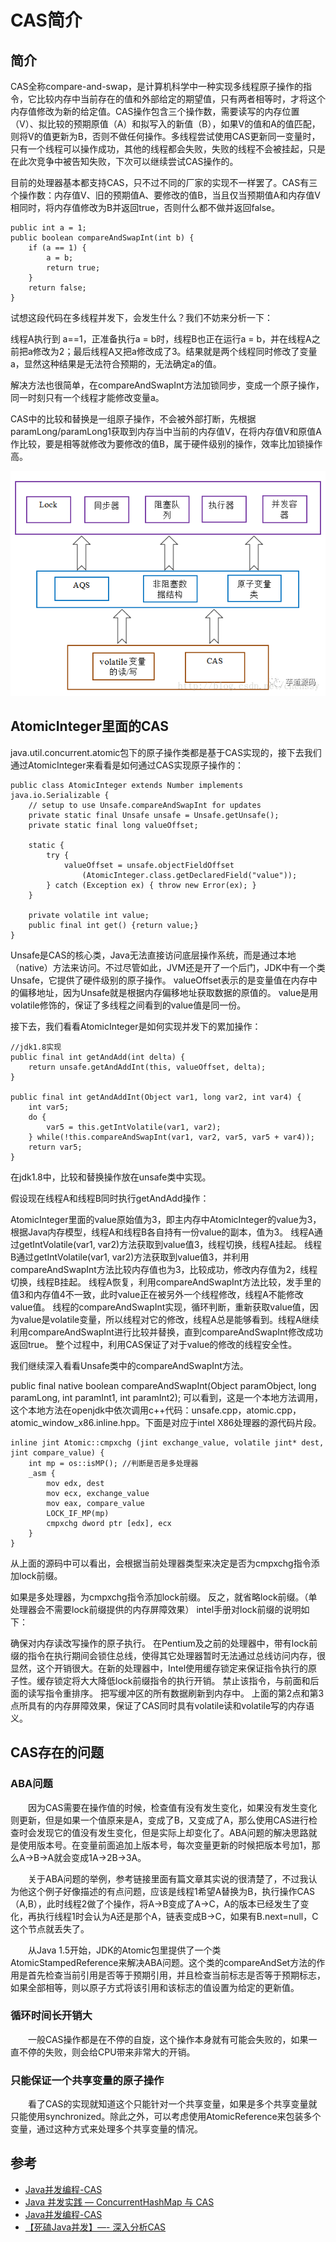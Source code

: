 # CAS简介


## 简介

CAS全称compare-and-swap，是计算机科学中一种实现多线程原子操作的指令，它比较内存中当前存在的值和外部给定的期望值，只有两者相等时，才将这个内存值修改为新的给定值。CAS操作包含三个操作数，需要读写的内存位置（V）、拟比较的预期原值（A）和拟写入的新值（B），如果V的值和A的值匹配，则将V的值更新为B，否则不做任何操作。多线程尝试使用CAS更新同一变量时，只有一个线程可以操作成功，其他的线程都会失败，失败的线程不会被挂起，只是在此次竞争中被告知失败，下次可以继续尝试CAS操作的。

目前的处理器基本都支持CAS，只不过不同的厂家的实现不一样罢了。CAS有三个操作数：内存值V、旧的预期值A、要修改的值B，当且仅当预期值A和内存值V相同时，将内存值修改为B并返回true，否则什么都不做并返回false。

```
public int a = 1;
public boolean compareAndSwapInt(int b) {
    if (a == 1) {
        a = b;
        return true;
    }
    return false;
}
```

试想这段代码在多线程并发下，会发生什么？我们不妨来分析一下：

线程A执行到 a==1，正准备执行a = b时，线程B也正在运行a = b，并在线程A之前把a修改为2；最后线程A又把a修改成了3。结果就是两个线程同时修改了变量a，显然这种结果是无法符合预期的，无法确定a的值。

解决方法也很简单，在compareAndSwapInt方法加锁同步，变成一个原子操作，同一时刻只有一个线程才能修改变量a。

CAS中的比较和替换是一组原子操作，不会被外部打断，先根据paramLong/paramLong1获取到内存当中当前的内存值V，在将内存值V和原值A作比较，要是相等就修改为要修改的值B，属于硬件级别的操作，效率比加锁操作高。


![cas](../images/cas.png)

## AtomicInteger里面的CAS

java.util.concurrent.atomic包下的原子操作类都是基于CAS实现的，接下去我们通过AtomicInteger来看看是如何通过CAS实现原子操作的：


```
public class AtomicInteger extends Number implements java.io.Serializable {
    // setup to use Unsafe.compareAndSwapInt for updates
    private static final Unsafe unsafe = Unsafe.getUnsafe();
    private static final long valueOffset;

    static {
        try {
            valueOffset = unsafe.objectFieldOffset
                (AtomicInteger.class.getDeclaredField("value"));
        } catch (Exception ex) { throw new Error(ex); }
    }

    private volatile int value;
    public final int get() {return value;}
}
```

Unsafe是CAS的核心类，Java无法直接访问底层操作系统，而是通过本地（native）方法来访问。不过尽管如此，JVM还是开了一个后门，JDK中有一个类Unsafe，它提供了硬件级别的原子操作。
valueOffset表示的是变量值在内存中的偏移地址，因为Unsafe就是根据内存偏移地址获取数据的原值的。
value是用volatile修饰的，保证了多线程之间看到的value值是同一份。

接下去，我们看看AtomicInteger是如何实现并发下的累加操作：

```
//jdk1.8实现
public final int getAndAdd(int delta) {    
    return unsafe.getAndAddInt(this, valueOffset, delta);
}

public final int getAndAddInt(Object var1, long var2, int var4) {
    int var5;
    do {
        var5 = this.getIntVolatile(var1, var2);
    } while(!this.compareAndSwapInt(var1, var2, var5, var5 + var4));
    return var5;
}
```
在jdk1.8中，比较和替换操作放在unsafe类中实现。

假设现在线程A和线程B同时执行getAndAdd操作：

AtomicInteger里面的value原始值为3，即主内存中AtomicInteger的value为3，根据Java内存模型，线程A和线程B各自持有一份value的副本，值为3。
线程A通过getIntVolatile(var1, var2)方法获取到value值3，线程切换，线程A挂起。
线程B通过getIntVolatile(var1, var2)方法获取到value值3，并利用compareAndSwapInt方法比较内存值也为3，比较成功，修改内存值为2，线程切换，线程B挂起。
线程A恢复，利用compareAndSwapInt方法比较，发手里的值3和内存值4不一致，此时value正在被另外一个线程修改，线程A不能修改value值。
线程的compareAndSwapInt实现，循环判断，重新获取value值，因为value是volatile变量，所以线程对它的修改，线程A总是能够看到。线程A继续利用compareAndSwapInt进行比较并替换，直到compareAndSwapInt修改成功返回true。
整个过程中，利用CAS保证了对于value的修改的线程安全性。


我们继续深入看看Unsafe类中的compareAndSwapInt方法。

public final native boolean compareAndSwapInt(Object paramObject, long paramLong, int paramInt1, int paramInt2);
可以看到，这是一个本地方法调用，这个本地方法在openjdk中依次调用c++代码：unsafe.cpp，atomic.cpp，atomic_window_x86.inline.hpp。下面是对应于intel X86处理器的源代码片段。

```
inline jint Atomic::cmpxchg (jint exchange_value, volatile jint* dest, jint compare_value) {
    int mp = os::isMP(); //判断是否是多处理器
    _asm {
        mov edx, dest
        mov ecx, exchange_value
        mov eax, compare_value
        LOCK_IF_MP(mp)
        cmpxchg dword ptr [edx], ecx
    }
}
```

从上面的源码中可以看出，会根据当前处理器类型来决定是否为cmpxchg指令添加lock前缀。

如果是多处理器，为cmpxchg指令添加lock前缀。
反之，就省略lock前缀。（单处理器会不需要lock前缀提供的内存屏障效果）
intel手册对lock前缀的说明如下：

确保对内存读改写操作的原子执行。
在Pentium及之前的处理器中，带有lock前缀的指令在执行期间会锁住总线，使得其它处理器暂时无法通过总线访问内存，很显然，这个开销很大。在新的处理器中，Intel使用缓存锁定来保证指令执行的原子性。缓存锁定将大大降低lock前缀指令的执行开销。
禁止该指令，与前面和后面的读写指令重排序。
把写缓冲区的所有数据刷新到内存中。
上面的第2点和第3点所具有的内存屏障效果，保证了CAS同时具有volatile读和volatile写的内存语义。




## CAS存在的问题

###  ABA问题

　　因为CAS需要在操作值的时候，检查值有没有发生变化，如果没有发生变化则更新，但是如果一个值原来是A，变成了B，又变成了A，那么使用CAS进行检查时会发现它的值没有发生变化，但是实际上却变化了。ABA问题的解决思路就是使用版本号。在变量前面追加上版本号，每次变量更新的时候把版本号加1，那么A→B→A就会变成1A→2B→3A。

　　关于ABA问题的举例，参考链接里面有篇文章其实说的很清楚了，不过我认为他这个例子好像描述的有点问题，应该是线程1希望A替换为B，执行操作CAS（A,B），此时线程2做了个操作，将A→B变成了A→C，A的版本已经发生了变化，再执行线程1时会认为A还是那个A，链表变成B→C，如果有B.next=null，C这个节点就丢失了。

　　从Java 1.5开始，JDK的Atomic包里提供了一个类AtomicStampedReference来解决ABA问题。这个类的compareAndSet方法的作用是首先检查当前引用是否等于预期引用，并且检查当前标志是否等于预期标志，如果全部相等，则以原子方式将该引用和该标志的值设置为给定的更新值。

### 循环时间长开销大

　　一般CAS操作都是在不停的自旋，这个操作本身就有可能会失败的，如果一直不停的失败，则会给CPU带来非常大的开销。

### 只能保证一个共享变量的原子操作

　　看了CAS的实现就知道这个只能针对一个共享变量，如果是多个共享变量就只能使用synchronized。除此之外，可以考虑使用AtomicReference来包装多个变量，通过这种方式来处理多个共享变量的情况。

## 参考

- [Java并发编程-CAS](http://www.cnblogs.com/wxd0108/p/6734504.html)
- [Java 并发实践 — ConcurrentHashMap 与 CAS](http://www.importnew.com/26035.html)
- [Java并发编程-CAS](https://www.cnblogs.com/iou123lg/p/9314826.html)
- [【死磕Java并发】—- 深入分析CAS](https://mp.weixin.qq.com/s?__biz=MzUzMTA2NTU2Ng==&mid=2247484156&idx=1&sn=88f659cd13ab4064d760b4b5c60cbc63&chksm=fa497d4dcd3ef45b520d06ea75c219d67f7ba35129ca800d374cfa6f2d39ab1d2d9bf3379b30&scene=21#wechat_redirect)
